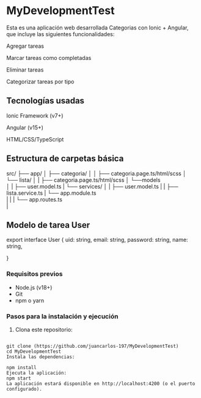 # MyDevelopmentTest

Esta es una aplicación web desarrollada Categorias con Ionic + Angular, que incluye las siguientes funcionalidades:

Agregar tareas

Marcar tareas como completadas

Eliminar tareas

Categorizar tareas por tipo

## Tecnologías usadas
Ionic Framework (v7+)

Angular (v15+)

HTML/CSS/TypeScript

## Estructura de carpetas básica

src/
├── app/
│   ├── categoria/
│   │      ├── categoria.page.ts/html/scss
│   └── lista/
│   |      ├── categoria.page.ts/html/scss
│   └──models         
│   |      ├── user.model.ts
|   └── services/
│   | ├── user.model.ts
|   |     ├── lista.service.ts
|   └── app.module.ts       
|   |
|   └── app.routes.ts       
|
## Modelo de tarea User
export interface User {
    uid: string,
    email: string,
    password: string,
    name: string,

} 


### Requisitos previos

- Node.js (v18+)
- Git
- npm o yarn

### Pasos para la instalación y ejecución

1. Clona este repositorio:

~~~

git clone (https://github.com/juancarlos-197/MyDevelopmentTest)
cd MyDevelopmentTest
Instala las dependencias:

npm install
Ejecuta la aplicación:
npm start
La aplicación estará disponible en http://localhost:4200 (o el puerto configurado).


